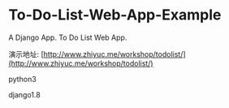 # To-Do-List-Web-App-Example

A Django App.
To Do List Web App.

演示地址: [http://www.zhiyuc.me/workshop/todolist/](http://www.zhiyuc.me/workshop/todolist/)

  python3

  django1.8

